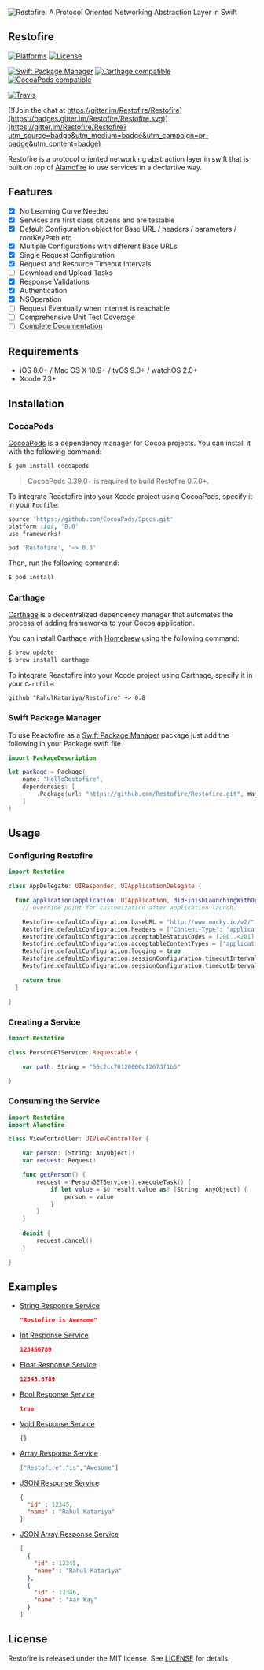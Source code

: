 ![Restofire: A Protocol Oriented Networking Abstraction Layer in Swift](https://raw.githubusercontent.com/Restofire/Restofire/master/.github/restofire.png)

## Restofire

[![Platforms](https://img.shields.io/cocoapods/p/Restofire.svg)](https://cocoapods.org/pods/Restofire)
[![License](https://img.shields.io/cocoapods/l/Restofire.svg)](https://raw.githubusercontent.com/Restofire/Restofire/master/LICENSE)

[![Swift Package Manager](https://img.shields.io/badge/Swift%20Package%20Manager-compatible-brightgreen.svg)](https://github.com/apple/swift-package-manager)
[![Carthage compatible](https://img.shields.io/badge/Carthage-compatible-4BC51D.svg?style=flat)](https://github.com/Carthage/Carthage)
[![CocoaPods compatible](https://img.shields.io/cocoapods/v/Restofire.svg)](https://cocoapods.org/pods/Restofire)

[![Travis](https://img.shields.io/travis/Restofire/Restofire/master.svg)](https://travis-ci.org/Restofire/Restofire/branches)

[![Join the chat at https://gitter.im/Restofire/Restofire](https://badges.gitter.im/Restofire/Restofire.svg)](https://gitter.im/Restofire/Restofire?utm_source=badge&utm_medium=badge&utm_campaign=pr-badge&utm_content=badge)

Restofire is a protocol oriented networking abstraction layer in swift that is built on top of [Alamofire](https://github.com/Alamofire/Alamofire) to use services in a declartive way.

## Features

- [x] No Learning Curve Needed
- [x] Services are first class citizens and are testable
- [x] Default Configuration object for Base URL / headers / parameters / rootKeyPath etc
- [x] Multiple Configurations with different Base URLs
- [x] Single Request Configuration
- [x] Request and Resource Timeout Intervals
- [ ] Download and Upload Tasks
- [x] Response Validations
- [x] Authentication
- [x] NSOperation
- [ ] Request Eventually when internet is reachable
- [ ] Comprehensive Unit Test Coverage
- [ ] [Complete Documentation](http://cocoadocs.org/docsets/Restofire)

## Requirements

- iOS 8.0+ / Mac OS X 10.9+ / tvOS 9.0+ / watchOS 2.0+
- Xcode 7.3+

## Installation

### CocoaPods

[CocoaPods](http://cocoapods.org) is a dependency manager for Cocoa projects. You can install it with the following command:

```bash
$ gem install cocoapods
```

> CocoaPods 0.39.0+ is required to build Restofire 0.7.0+.

To integrate Reactofire into your Xcode project using CocoaPods, specify it in your `Podfile`:

```ruby
source 'https://github.com/CocoaPods/Specs.git'
platform :ios, '8.0'
use_frameworks!

pod 'Restofire', '~> 0.8'
```

Then, run the following command:

```bash
$ pod install
```

### Carthage

[Carthage](https://github.com/Carthage/Carthage) is a decentralized dependency manager that automates the process of adding frameworks to your Cocoa application.

You can install Carthage with [Homebrew](http://brew.sh/) using the following command:

```bash
$ brew update
$ brew install carthage
```

To integrate Reactofire into your Xcode project using Carthage, specify it in your `Cartfile`:

```ogdl
github "RahulKatariya/Restofire" ~> 0.8
```
### Swift Package Manager

To use Reactofire as a [Swift Package Manager](https://swift.org/package-manager/) package just add the following in your Package.swift file.

``` swift
import PackageDescription

let package = Package(
    name: "HelloRestofire",
    dependencies: [
        .Package(url: "https://github.com/Restofire/Restofire.git", majorVersion: 0)
    ]
)
```

## Usage

### Configuring Restofire

```swift
import Restofire

class AppDelegate: UIResponder, UIApplicationDelegate {

  func application(application: UIApplication, didFinishLaunchingWithOptions launchOptions: [NSObject: AnyObject]?) -> Bool {
    // Override point for customization after application launch.

    Restofire.defaultConfiguration.baseURL = "http://www.mocky.io/v2/"
    Restofire.defaultConfiguration.headers = ["Content-Type": "application/json"]
    Restofire.defaultConfiguration.acceptableStatusCodes = [200..<201]
    Restofire.defaultConfiguration.acceptableContentTypes = ["application/json"]
    Restofire.defaultConfiguration.logging = true
    Restofire.defaultConfiguration.sessionConfiguration.timeoutIntervalForRequest = 7
    Restofire.defaultConfiguration.sessionConfiguration.timeoutIntervalForResource = 7

    return true
  }

}
```

### Creating a Service

```swift
import Restofire

class PersonGETService: Requestable {

    var path: String = "56c2cc70120000c12673f1b5"

}

```

### Consuming the Service

```swift
import Restofire
import Alamofire

class ViewController: UIViewController {

    var person: [String: AnyObject]!
    var request: Request!

    func getPerson() {
        request = PersonGETService().executeTask() {
            if let value = $0.result.value as? [String: AnyObject] {
                person = value
            }
        }
    }
    
    deinit {
        request.cancel()
    }

}
```

## Examples

* [String Response Service](https://github.com/Restofire/Restofire/wiki/String-Response-Service-Example)

    ```json
    "Restofire is Awesome"
    ```
* [Int Response Service](https://github.com/Restofire/Restofire/wiki/Int-Response-Service-Example)

    ```json
    123456789
    ```
* [Float Response Service](https://github.com/Restofire/Restofire/wiki/Float-Response-Service-Example)

    ```json
    12345.6789
    ```
* [Bool Response Service](https://github.com/Restofire/Restofire/wiki/Bool-Response-Service-Example)

    ```json
    true
    ```
* [Void Response Service](https://github.com/Restofire/Restofire/wiki/Void-Response-Service-Example)

    ```json
    {}
    ```
* [Array Response Service](https://github.com/Restofire/Restofire/wiki/Array-Response-Service-Example)

    ```json
    ["Restofire","is","Awesome"]
    ```
* [JSON Response Service](https://github.com/Restofire/Restofire/wiki/JSON-Response-Service-Example)

    ```json
    {
      "id" : 12345,
      "name" : "Rahul Katariya"
    }
    ```
* [JSON Array Response Service](https://github.com/Restofire/Restofire/wiki/JSON-Array-Response-Service-Example)

    ```json
    [
      {
        "id" : 12345,
        "name" : "Rahul Katariya"
      },
      {
        "id" : 12346,
        "name" : "Aar Kay"
      }
    ]
    ```

## License

Restofire is released under the MIT license. See [LICENSE](https://github.com/Restofire/Restofire/blob/master/LICENSE) for details.
